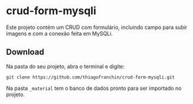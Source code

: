 # crud-form-mysqli

Este projeto contém um CRUD com formulário, incluindo campo para subir imagens e com a conexão feita em MySQLi.

## Download

Na pasta do seu projeto, abra o terminal e digite:
```console
git clone https://github.com/thiagofranchin/crud-form-mysqli.git
```

Na pasta `_material` tem o banco de dados pronto para ser importado no projeto.
